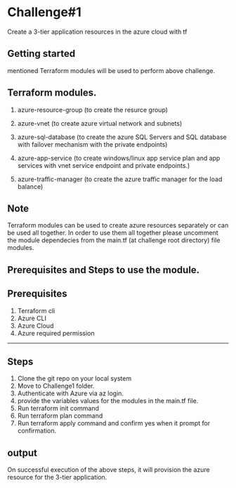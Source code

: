 Challenge#1
=========

Create a 3-tier application resources in the azure cloud with tf

Getting started
---------------
mentioned Terraform modules will be used to perform above challenge.


Terraform modules.
-------------------------
1. azure-resource-group (to create the resurce group)

2. azure-vnet (to create azure virtual network and subnets)

3. azure-sql-database (to create the azure SQL Servers and SQL database with failover mechanism with the private endpoints)

4. azure-app-service (to create windows/linux app service plan and app services with vnet service endpoint and private endpoints.)

5. azure-traffic-manager (to create the azure traffic manager for the load balance)

Note
-------------------------
Terraform modules can be used to create azure resources separately or can be used all together. In order to use them all together please uncomment the module dependecies from the main.tf (at challenge root directory) file modules. 

## Prerequisites and Steps to use the module.

Prerequisites
-------------------------
1. Terraform cli
2. Azure CLI
3. Azure Cloud
4. Azure required permission 

-------------------------
Steps
-------------------------
1. Clone the git repo on your local system
2. Move to Challenge1 folder.
3. Authenticate with Azure via az login.
4. provide the variables values for the modules in the main.tf file.
5. Run terraform init command
6. Run terraform plan command
7. Run terraform apply command and confirm yes when it prompt for confirmation.


output
-------------------------
On successful execution of the above steps, it will provision the azure resource for the 3-tier application.
